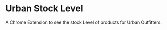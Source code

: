 Urban Stock Level
=============================
A Chrome Extension to see the stock Level of products for Urban Outfitters. 
